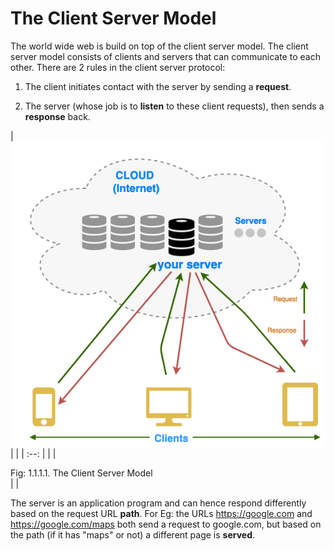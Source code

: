 # The Client Server Model

The world wide web is build on top of the client server model. The
client server model consists of clients and servers that can communicate
to each other. There are 2 rules in the client server protocol:

1. The client initiates contact with the server by sending a
   <b>request</b>.
  
2. The server (whose job is to <b>listen</b> to these client requests),
   then sends a <b>response</b> back.

| <img style="display:block;margin:auto" src='../../imgs/clientServer.png'> |   |
| :--:                                                                      |   |
| <figcaption> Fig: 1.1.1.1. The Client Server Model</figcaption>           |   |

The server is an application program and can hence respond differently
based on the request URL <b>path</b>. For Eg: the URLs <https://google.com> and
<https://google.com/maps> both send a request to google.com, but based on the
path (if it has "maps" or not) a different page is <b>served</b>.

